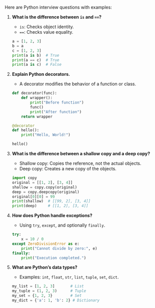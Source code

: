 Here are Python interview questions with examples:

1. **What is the difference between `is` and `==`?**  
   - `is`: Checks object identity.  
   - `==`: Checks value equality.  
   ```python
   a = [1, 2, 3]
   b = a
   c = [1, 2, 3]
   print(a is b)  # True
   print(a == c)  # True
   print(a is c)  # False
   ```

2. **Explain Python decorators.**  
   - A decorator modifies the behavior of a function or class.  
   ```python
   def decorator(func):
       def wrapper():
           print("Before function")
           func()
           print("After function")
       return wrapper
   
   @decorator
   def hello():
       print("Hello, World!")
   
   hello()
   ```

3. **What is the difference between a shallow copy and a deep copy?**  
   - Shallow copy: Copies the reference, not the actual objects.  
   - Deep copy: Creates a new copy of the objects.  
   ```python
   import copy
   original = [[1, 2], [3, 4]]
   shallow = copy.copy(original)
   deep = copy.deepcopy(original)
   original[0][0] = 99
   print(shallow)  # [[99, 2], [3, 4]]
   print(deep)     # [[1, 2], [3, 4]]
   ```

4. **How does Python handle exceptions?**  
   - Using `try`, `except`, and optionally `finally`.  
   ```python
   try:
       x = 10 / 0
   except ZeroDivisionError as e:
       print("Cannot divide by zero:", e)
   finally:
       print("Execution completed.")
   ```

5. **What are Python’s data types?**  
   - Examples: `int`, `float`, `str`, `list`, `tuple`, `set`, `dict`.  
   ```python
   my_list = [1, 2, 3]       # List
   my_tuple = (1, 2, 3)      # Tuple
   my_set = {1, 2, 3}        # Set
   my_dict = {'a': 1, 'b': 2} # Dictionary
   ```
